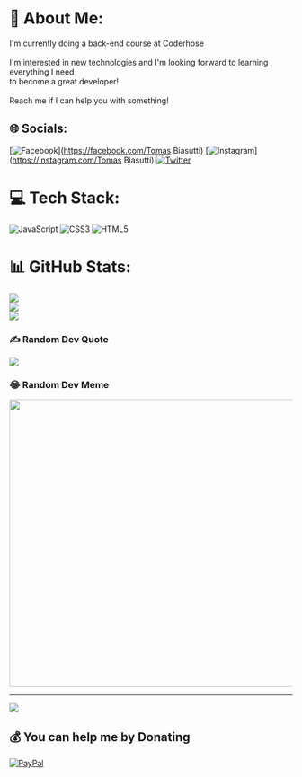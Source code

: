 # 💫 About Me:
I'm currently doing a back-end course at Coderhose<br><br>I'm interested in new technologies and I'm looking forward to learning everything I need<br>to become a great developer!<br><br>Reach me if I can help you with something!


## 🌐 Socials:
[![Facebook](https://img.shields.io/badge/Facebook-%231877F2.svg?logo=Facebook&logoColor=white)](https://facebook.com/Tomas Biasutti) [![Instagram](https://img.shields.io/badge/Instagram-%23E4405F.svg?logo=Instagram&logoColor=white)](https://instagram.com/Tomas Biasutti) [![Twitter](https://img.shields.io/badge/Twitter-%231DA1F2.svg?logo=Twitter&logoColor=white)](https://twitter.com/@Tomibiasutti) 

# 💻 Tech Stack:
![JavaScript](https://img.shields.io/badge/javascript-%23323330.svg?style=for-the-badge&logo=javascript&logoColor=%23F7DF1E) ![CSS3](https://img.shields.io/badge/css3-%231572B6.svg?style=for-the-badge&logo=css3&logoColor=white) ![HTML5](https://img.shields.io/badge/html5-%23E34F26.svg?style=for-the-badge&logo=html5&logoColor=white)
# 📊 GitHub Stats:
![](https://github-readme-stats.vercel.app/api?username=Topo81&theme=nightowl&hide_border=false&include_all_commits=false&count_private=false)<br/>
![](https://github-readme-streak-stats.herokuapp.com/?user=Topo81&theme=nightowl&hide_border=false)<br/>
![](https://github-readme-stats.vercel.app/api/top-langs/?username=Topo81&theme=nightowl&hide_border=false&include_all_commits=false&count_private=false&layout=compact)

### ✍️ Random Dev Quote
![](https://quotes-github-readme.vercel.app/api?type=horizontal&theme=radical)

### 😂 Random Dev Meme
<img src="https://random-memer.herokuapp.com/" width="512px"/>

---
[![](https://visitcount.itsvg.in/api?id=Topo81&icon=0&color=1)](https://visitcount.itsvg.in)

  ## 💰 You can help me by Donating
  [![PayPal](https://img.shields.io/badge/PayPal-00457C?style=for-the-badge&logo=paypal&logoColor=white)](https://paypal.me/TOMASBIASUTTI) 

  <!-- Proudly created with GPRM ( https://gprm.itsvg.in ) -->
  

